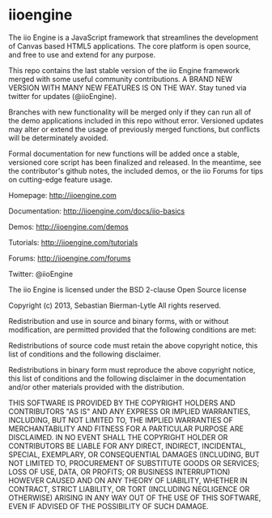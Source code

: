 iioengine
=========

The iio Engine is a JavaScript framework that streamlines the development of Canvas based HTML5 applications. The core platform is open source, and free to use and extend for any purpose.

This repo contains the last stable version of the iio Engine framework merged with some useful community contributions. A BRAND NEW VERSION WITH MANY NEW FEATURES IS ON THE WAY. Stay tuned via twitter for updates (@iioEngine).

Branches with new functionality will be merged only if they can run all of the demo applications included in this repo without error. Versioned updates may alter or extend the usage of previously merged functions, but conflicts will be determinately avoided.

Formal documentation for new functions will be added once a stable, versioned core script has been finalized and released. In the meantime, see the contributor's github notes, the included demos, or the iio Forums for tips on cutting-edge feature usage.

Homepage: http://iioengine.com

Documentation: http://iioengine.com/docs/iio-basics

Demos: http://iioengine.com/demos

Tutorials: http://iioengine.com/tutorials

Forums: http://iioengine.com/forums

Twitter: @iioEngine


The iio Engine is licensed under the BSD 2-clause Open Source license

Copyright (c) 2013, Sebastian Bierman-Lytle
All rights reserved.

Redistribution and use in source and binary forms, with or without modification, 
are permitted provided that the following conditions are met:

Redistributions of source code must retain the above copyright notice, this list 
of conditions and the following disclaimer.

Redistributions in binary form must reproduce the above copyright notice, this
list of conditions and the following disclaimer in the documentation and/or other 
materials provided with the distribution.

THIS SOFTWARE IS PROVIDED BY THE COPYRIGHT HOLDERS AND CONTRIBUTORS "AS IS" AND 
ANY EXPRESS OR IMPLIED WARRANTIES, INCLUDING, BUT NOT LIMITED TO, THE IMPLIED 
WARRANTIES OF MERCHANTABILITY AND FITNESS FOR A PARTICULAR PURPOSE ARE DISCLAIMED. 
IN NO EVENT SHALL THE COPYRIGHT HOLDER OR CONTRIBUTORS BE LIABLE FOR ANY DIRECT, 
INDIRECT, INCIDENTAL, SPECIAL, EXEMPLARY, OR CONSEQUENTIAL DAMAGES (INCLUDING, BUT 
NOT LIMITED TO, PROCUREMENT OF SUBSTITUTE GOODS OR SERVICES; LOSS OF USE, DATA, 
OR PROFITS; OR BUSINESS INTERRUPTION) HOWEVER CAUSED AND ON ANY THEORY OF LIABILITY, 
WHETHER IN CONTRACT, STRICT LIABILITY, OR TORT (INCLUDING NEGLIGENCE OR OTHERWISE) 
ARISING IN ANY WAY OUT OF THE USE OF THIS SOFTWARE, EVEN IF ADVISED OF THE 
POSSIBILITY OF SUCH DAMAGE.
